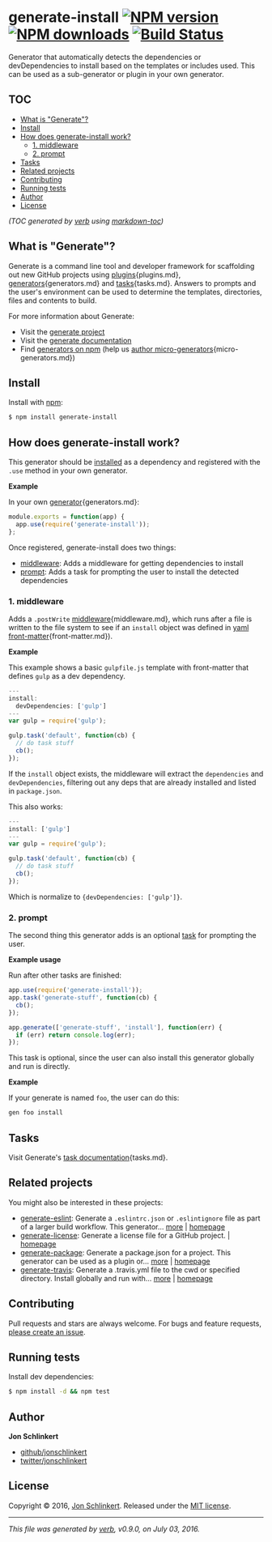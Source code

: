 # generate-install [![NPM version](https://img.shields.io/npm/v/generate-install.svg?style=flat)](https://www.npmjs.com/package/generate-install) [![NPM downloads](https://img.shields.io/npm/dm/generate-install.svg?style=flat)](https://npmjs.org/package/generate-install) [![Build Status](https://img.shields.io/travis/generate/generate-install.svg?style=flat)](https://travis-ci.org/generate/generate-install)

Generator that automatically detects the dependencies or devDependencies to install based on the templates or includes used. This can be used as a sub-generator or plugin in your own generator.

## TOC

- [What is "Generate"?](#what-is-generate)
- [Install](#install)
- [How does generate-install work?](#how-does-generate-install-work)
  * [1. middleware](#1-middleware)
  * [2. prompt](#2-prompt)
- [Tasks](#tasks)
- [Related projects](#related-projects)
- [Contributing](#contributing)
- [Running tests](#running-tests)
- [Author](#author)
- [License](#license)

_(TOC generated by [verb](https://github.com/verbose/verb) using [markdown-toc](https://github.com/jonschlinkert/markdown-toc))_

## What is "Generate"?

Generate is a command line tool and developer framework for scaffolding out new GitHub projects using [plugins](https://github.com/generate/generate/blob/master/docs/){plugins.md}, [generators](https://github.com/generate/generate/blob/master/docs/){generators.md} and [tasks](https://github.com/generate/generate/blob/master/docs/){tasks.md}. Answers to prompts and the user's environment can be used to determine the templates, directories, files and contents to build.

For more information about Generate:

* Visit the [generate project](https://github.com/generate/generate)
* Visit the [generate documentation](https://github.com/generate/generate/blob/master/docs/)
* Find [generators on npm](https://www.npmjs.com/browse/keyword/generate-generator) (help us [author micro-generators](https://github.com/generate/generate/blob/master/docs/){micro-generators.md})

## Install

Install with [npm](https://www.npmjs.com/):

```sh
$ npm install generate-install
```

## How does generate-install work?

This generator should be [installed](#install) as a dependency and registered with the `.use` method in your own generator.

**Example**

In your own [generator](https://github.com/generate/generate/blob/master/docs/){generators.md}:

```js
module.exports = function(app) {
  app.use(require('generate-install'));
};
```

Once registered, generate-install does two things:

* [middleware](#middleware): Adds a middleware for getting dependencies to install
* [prompt](#prompt): Adds a task for prompting the user to install the detected dependencies

### 1. middleware

Adds a `.postWrite` [middleware](https://github.com/generate/generate/blob/master/docs/){middleware.md}, which runs after a file is written to the file system to see if an `install` object was defined in [yaml front-matter](https://github.com/generate/generate/blob/master/docs/){front-matter.md}).

**Example**

This example shows a basic `gulpfile.js` template with front-matter that defines `gulp` as a dev dependency.

```js
---
install:
  devDependencies: ['gulp']
---
var gulp = require('gulp');

gulp.task('default', function(cb) {
  // do task stuff
  cb();
});
```

If the `install` object exists, the middleware will extract the `dependencies` and `devDependencies`, filtering out any deps that are already installed and listed in `package.json`.

This also works:

```js
---
install: ['gulp']
---
var gulp = require('gulp');

gulp.task('default', function(cb) {
  // do task stuff
  cb();
});
```

Which is normalize to `{devDependencies: ['gulp']}`.

### 2. prompt

The second thing this generator adds is an optional [task](#tasks) for prompting the user.

**Example usage**

Run after other tasks are finished:

```js
app.use(require('generate-install'));
app.task('generate-stuff', function(cb) {
  cb();
});

app.generate(['generate-stuff', 'install'], function(err) {
  if (err) return console.log(err);
});
```

This task is optional, since the user can also install this generator globally and run is directly.

**Example**

If your generate is named `foo`, the user can do this:

```sh
gen foo install
```

## Tasks

Visit Generate's [task documentation](https://github.com/generate/generate/blob/master/docs/){tasks.md}.

## Related projects

You might also be interested in these projects:

* [generate-eslint](https://www.npmjs.com/package/generate-eslint): Generate a `.eslintrc.json` or `.eslintignore` file as part of a larger build workflow. This generator… [more](https://github.com/generate/generate-eslint) | [homepage](https://github.com/generate/generate-eslint "Generate a `.eslintrc.json` or `.eslintignore` file as part of a larger build workflow. This generator can be used as a sub-generator or plugin inside other generators.")
* [generate-license](https://www.npmjs.com/package/generate-license): Generate a license file for a GitHub project. | [homepage](https://github.com/generate/generate-license "Generate a license file for a GitHub project.")
* [generate-package](https://www.npmjs.com/package/generate-package): Generate a package.json for a project. This generator can be used as a plugin or… [more](https://github.com/generate/generate-package) | [homepage](https://github.com/generate/generate-package "Generate a package.json for a project. This generator can be used as a plugin or sub-generator in your own generator, as a component of a larger build workflow.")
* [generate-travis](https://www.npmjs.com/package/generate-travis): Generate a .travis.yml file to the cwd or specified directory. Install globally and run with… [more](https://github.com/generate/generate-travis) | [homepage](https://github.com/generate/generate-travis "Generate a .travis.yml file to the cwd or specified directory. Install globally and run with generate's CLI, or use as a component in your own generator.")

## Contributing

Pull requests and stars are always welcome. For bugs and feature requests, [please create an issue](../../issues/new).

## Running tests

Install dev dependencies:

```sh
$ npm install -d && npm test
```

## Author

**Jon Schlinkert**

* [github/jonschlinkert](https://github.com/jonschlinkert)
* [twitter/jonschlinkert](http://twitter.com/jonschlinkert)

## License

Copyright © 2016, [Jon Schlinkert](https://github.com/jonschlinkert).
Released under the [MIT license](https://github.com/generate/generate-install/blob/master/LICENSE).

***

_This file was generated by [verb](https://github.com/verbose/verb), v0.9.0, on July 03, 2016._